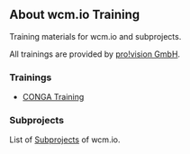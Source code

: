 ## About wcm.io Training

Training materials for wcm.io and subprojects.

All trainings are provided by [pro!vision GmbH](https://www.pro-vision.de/).


### Trainings

* [CONGA Training](conga/)


### Subprojects

List of [Subprojects](http://wcm.io/subprojects.html) of wcm.io.
